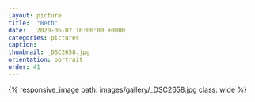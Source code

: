 ```yaml
---
layout: picture
title:  "Beth"
date:   2020-06-07 10:00:00 +0000
categories: pictures
caption: 
thumbnail: _DSC2658.jpg
orientation: portrait
order: 41
---
```

{% responsive_image path: images/gallery/_DSC2658.jpg class: wide %}
